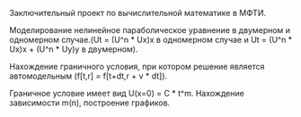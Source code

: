 Заключительный проект по вычислительной математике в МФТИ. 

Моделирование нелинейное параболическое уравнение в двумерном и одномерном случае.(Ut = (U^n * Ux)x в одномерном случае и Ut = (U^n * Ux)x + (U^n * Uy)y в двумерном).

Нахождение граничного условия, при котором решение является автомодельным (f[t,r] =  f[t+dt,r + v * dt]).

Граничное условие имеет вид U(x=0) = C * t^m.
Нахождение зависимости m(n), построение графиков.
